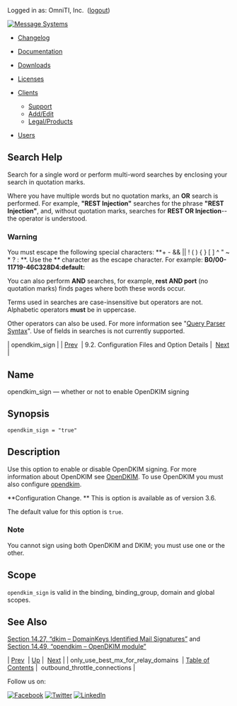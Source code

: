 Logged in as: OmniTI, Inc.  ([logout](https://support.messagesystems.com/logout.php))

[![Message Systems](https://support.messagesystems.com/images/ms-white205.png)](https://support.messagesystems.com/start.php) 

*   [Changelog](https://support.messagesystems.com/start.php?show=changelog)
*   [Documentation](https://support.messagesystems.com/docs/)
*   [Downloads](https://support.messagesystems.com/start.php)

*   [Licenses](https://support.messagesystems.com/license_summary.php)
*   <a href="">Clients</a>
    *   [Support](https://support.messagesystems.com/cs.php)
    *   [Add/Edit](https://support.messagesystems.com/edit_client.php)
    *   [Legal/Products](https://support.messagesystems.com/edit_products.php)
*   [Users](https://support.messagesystems.com/edit_customer.php)

## Search Help

Search for a single word or perform multi-word searches by enclosing your search in quotation marks.

Where you have multiple words but no quotation marks, an **OR** search is performed. For example, **"REST Injection"** searches for the phrase **"REST Injection"**, and, without quotation marks, searches for **REST OR Injection**--the operator is understood.

### Warning

You must escape the following special characters: **+ - && || ! ( ) { } [ ] ^ " ~ * ? : \**. Use the **\** character as the escape character. For example: **B0/00-11719-46C328D4\:default\:**

You can also perform **AND** searches, for example, **rest AND port** (no quotation marks) finds pages where both these words occur.

Terms used in searches are case-insensitive but operators are not. Alphabetic operators **must** be in uppercase.

Other operators can also be used. For more information see "[Query Parser Syntax](https://lucene.apache.org/core/old_versioned_docs/versions/3_0_0/queryparsersyntax.html)". Use of fields in searches is not currently supported.

| opendkim_sign |
| [Prev](conf.ref.only_use_best_mx_for_relay_domains.php)  | 9.2. Configuration Files and Option Details |  [Next](conf.ref.outbound_throttle_connections.php) |

<a name="conf.ref.opendkim_sign"></a>
## Name

opendkim_sign — whether or not to enable OpenDKIM signing

## Synopsis

`opendkim_sign = "true"`

<a name="idp10504160"></a>
## Description

Use this option to enable or disable OpenDKIM signing. For more information about OpenDKIM see [OpenDKIM](http://www.opendkim.org/). To use OpenDKIM you must also configure [opendkim](modules.opendkim.php "14.49. opendkim – OpenDKIM module").

**Configuration Change. ** This is option is available as of version 3.6.

The default value for this option is `true`.

### Note

You cannot sign using both OpenDKIM and DKIM; you must use one or the other.

<a name="idp10510192"></a>
## Scope

`opendkim_sign` is valid in the binding, binding_group, domain and global scopes.

<a name="idp10511792"></a>
## See Also

[Section 14.27, “dkim – DomainKeys Identified Mail Signatures”](modules.dkim.php "14.27. dkim – DomainKeys Identified Mail Signatures") and [Section 14.49, “opendkim – OpenDKIM module”](modules.opendkim.php "14.49. opendkim – OpenDKIM module")

| [Prev](conf.ref.only_use_best_mx_for_relay_domains.php)  | [Up](conf.ref.files.php) |  [Next](conf.ref.outbound_throttle_connections.php) |
| only_use_best_mx_for_relay_domains  | [Table of Contents](index.php) |  outbound_throttle_connections |

Follow us on:

[![Facebook](https://support.messagesystems.com/images/icon-facebook.png)](http://www.facebook.com/messagesystems) [![Twitter](https://support.messagesystems.com/images/icon-twitter.png)](http://twitter.com/#!/MessageSystems) [![LinkedIn](https://support.messagesystems.com/images/icon-linkedin.png)](http://www.linkedin.com/company/message-systems)